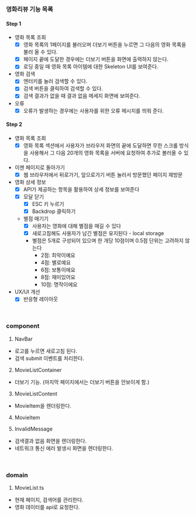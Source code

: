 ### 영화리뷰 기능 목록

#### Step 1

- 영화 목록 조회
  - [x] 영화 목록의 1페이지를 불러오며 더보기 버튼을 누르면 그 다음의 영화 목록을 불러 올 수 있다.
  - [x] 페이지 끝에 도달한 경우에는 더보기 버튼을 화면에 출력하지 않는다.
  - [x] 로딩 중일 때 영화 목록 아이템에 대한 Skeleton UI를 보여준다.
- 영화 검색
  - [x] 엔터키를 눌러 검색할 수 있다.
  - [x] 검색 버튼을 클릭하여 검색할 수 있다.
  - [x] 검색 결과가 없을 때 결과 없음 메세지 화면에 보여준다.
- 오류
  - [x] 오류가 발생하는 경우에는 사용자를 위한 오류 메시지를 띄워 준다.

#### Step 2

- 영화 목록 조회
  - [x] 영화 목록 섹션에서 사용자가 브라우저 화면의 끝에 도달하면 무한 스크롤 방식을 사용해서 그 다음 20개의 영화 목록을 서버에 요청하여 추가로 볼러올 수 있다.
- 이젠 페이지로 돌아가기
  - [x] 웹 브라우저에서 뒤로가기, 앞으로가기 버튼 눌러서 방문했던 페이지 재방문
- 영화 상세 정보
  - [x] API가 제공하는 항목을 활용하여 상세 정보를 보여준다
  - [x] 모달 닫기
    - [x] ESC 키 누르기
    - [x] Backdrop 클릭하기
  - 별점 매기기
    - [x] 사용자는 영화에 대해 별점을 매길 수 있다
    - [x] 새로고침해도 사용자가 남긴 별점은 유지된다 - local storage
    - 별점은 5개로 구성되어 있으며 한 개당 10점이며 0.5점 단위는 고려하지 않는다
      - 2점: 최악이예요
      - 4점: 별로예요
      - 6점: 보통이에요
      - 8점: 재미있어요
      - 10점: 명작이에요
- UX/UI 개선
  - [x] 반응형 레이아웃

<br>

### component

1. NavBar

- 로고를 누르면 새로고침 된다.
- 검색 submit 이벤트를 처리한다.

2. MovieListContainer

- 더보기 기능. (마지막 페이지에서는 더보기 버튼을 안보이게 함.)

3. MovieListContent

- MovieItem을 렌더링한다.

4. MovieItem

5. InvalidMessage

- 검색결과 없음 화면을 렌더링한다.
- 네트워크 통신 에러 발생시 화면을 렌더링한다.

<br>

### domain

1. MovieList.ts

- 현재 페이지, 검색어를 관리한다.
- 영화 데이터를 api로 요청한다.
